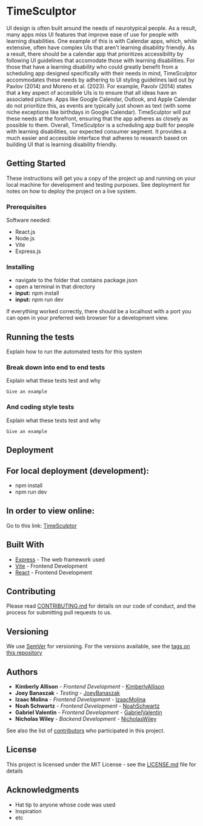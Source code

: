 # TimeSculptor
UI design is often built around the needs of neurotypical people. As a result, many apps miss UI features that improve ease of use for people with learning disabilities. One example of this is with Calendar apps, which, while extensive, often have complex UIs that aren't learning disability friendly. As a result, there should be a calendar app that prioritizes accessibility by following UI guidelines that accomodate those with learning disabilities. For those that have a learning disability who could greatly benefit from a scheduling app designed specifically with their needs in mind, TimeSculptor accommodates these needs by adhering to UI styling guidelines laid out by Pavlov (2014) and Moreno et al. (2023). For example, Pavolv (2014) states that a key aspect of accesibile UIs is to ensure that all ideas have an associated picture. Apps like Google Calendar, Outlook, and Apple Calendar do not prioritize this, as events are typically just shown as text (with some niche exceptions like birthdays in Google Calendar). TimeSculptor will put these needs at the forefront, ensuring that the app adheres as closely as possible to them. Overall, TimeSculptor is a scheduling app built for people with learning disabilities, our expected consumer segment. It provides a much easier and accessible interface that adheres to research based on building UI that is learning disability friendly.

## Getting Started

These instructions will get you a copy of the project up and running on your local machine for development and testing purposes. See deployment for notes on how to deploy the project on a live system.

### Prerequisites

Software needed:
- React.js
- Node.js
- Vite
- Express.js

### Installing

- navigate to the folder that contains package.json
- open a terminal in that directory
- **input:** npm install
- **input:** npm run dev

If everything worked correctly, there should be a localhost with a port you can open in your preferred web browser for a development view.

## Running the tests

Explain how to run the automated tests for this system

### Break down into end to end tests

Explain what these tests test and why

```
Give an example
```

### And coding style tests

Explain what these tests test and why

```
Give an example
```

## Deployment
## For local deployment (development):
- npm install
- npm run dev

## In order to view online:
Go to this link: [TimeSculptor](http://enginick.com:9696/)

## Built With

* [Express](https://expressjs.com/) - The web framework used
* [Vite](https://vitejs.dev/) - Frontend Development
* [React](https://react.dev/) - Frontend Development

## Contributing

Please read [CONTRIBUTING.md](https://github.com/nickw409/TimeSculptor/blob/main/CONTRIBUTING.md) for details on our code of conduct, and the process for submitting pull requests to us.

## Versioning

We use [SemVer](http://semver.org/) for versioning. For the versions available, see the [tags on this repository](https://github.com/nickw409/TimeSculptor/tags)

## Authors

* **Kimberly Allison** - *Frontend Development* - [KimberlyAllison](https://github.com/kimberlyrallison)
* **Joey Banaszak** - *Testing* - [JoeyBanaszak](https://github.com/Joey-Banaszak)
* **Izaac Molina** - *Frontend Development* - [IzaacMolina](https://github.com/IzMo2000)
* **Noah Schwartz** - *Frontend Development* - [NoahSchwartz](https://github.com/noschwa)
* **Gabriel Valentin** - *Frontend Development* - [GabrielValentin](https://github.com/gmv53)
* **Nicholas Wiley** - *Backend Development* - [NicholasWiley](https://github.com/nickw409)

See also the list of [contributors]([https://github.com/your/project/contributors](https://github.com/nickw409/TimeSculptor/graphs/contributors)) who participated in this project.

## License

This project is licensed under the MIT License - see the [LICENSE.md](LICENSE.md) file for details

## Acknowledgments

* Hat tip to anyone whose code was used
* Inspiration
* etc
